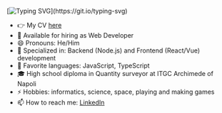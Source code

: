 [![Typing SVG](https://readme-typing-svg.demolab.com?font=Fira+Code&pause=1000&width=435&lines=Hi!+My+name+is+Emmanuel.;I'm+a+Web+Developer.)](https://git.io/typing-svg)

<!--
![ghstats](https://github-readme-stats.vercel.app/api?username=manuel-di-iorio&count_private=true&show_icons=true&theme=discord_old_blurple)
-->

- 👉 My CV [here](https://docs.google.com/document/d/1HtlqEXgicTjrWIfqn22lbU7506oczbi7)
- 🏢 Available for hiring as Web Developer
- 😄 Pronouns: He/Him
- 🎯 Specialized in: Backend (Node.js) and Frontend (React/Vue) development
- 🚀 Favorite languages: JavaScript, TypeScript
- 🎓 High school diploma in Quantity surveyor at ITGC Archimede of Napoli
- ⚡ Hobbies: informatics, science, space, playing and making games
- 📫 How to reach me: [LinkedIn](https://www.linkedin.com/in/emmanuel-di-iorio-8a9087106)

